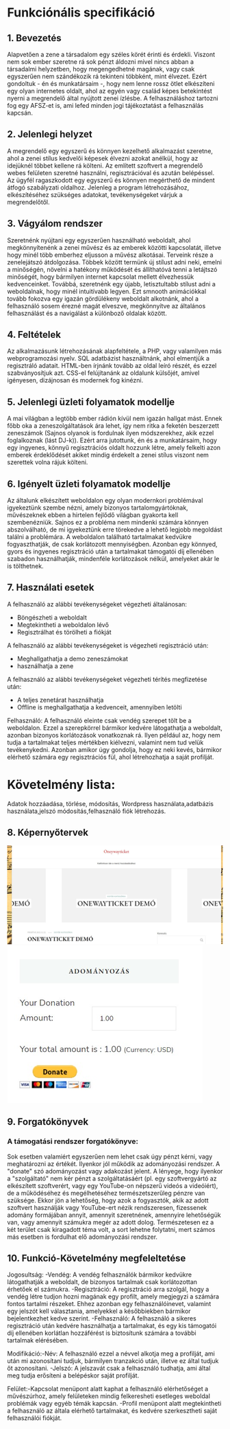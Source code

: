# Funkciónális specifikáció

## 1. Bevezetés

Alapvetően a zene a társadalom egy széles körét érinti és érdekli. Viszont nem sok ember szeretne rá sok pénzt áldozni mivel nincs abban a társadalmi helyzetben, hogy megengedhetné magának, vagy csak egyszerűen nem szándékozik rá tekinteni többként, mint élvezet. Ezért gondoltuk - én és munkatársaim -, hogy nem lenne rossz ötlet elkészíteni egy olyan internetes oldalt, ahol az egyén vagy család képes betekintést nyerni a megrendelő által nyújtott zenei ízlésbe. A felhasználáshoz tartozni fog egy AFSZ-et is, ami lefed minden jogi tájékoztatást a felhasználás kapcsán.

## 2. Jelenlegi helyzet

A megrendelő egy egyszerű és könnyen kezelhető alkalmazást szeretne, ahol a zenei stílus kedvelői képesek élvezni azokat anélkül, hogy az idejüknél többet kellene rá költeni. Az említett szoftvert a megrendelő webes felületen szeretné használni, regisztrációval és azután belépéssel. Az ügyfél ragaszkodott egy egyszerű és könnyen megérthető de mindent átfogó szabályzati oldalhoz. Jelenleg a program létrehozásához, elkészítéséhez szükséges adatokat, tevékenységeket várjuk a megrendelőtől.

## 3. Vágyálom rendszer

Szeretnénk nyújtani egy egyszerűen használható weboldalt, ahol megkönnyítenénk a zenei művész és az emberek közötti kapcsolatát, illetve hogy minél több emberhez eljusson a művész alkotásai. Terveink része a zenelejátszó átdolgozása. Többek között termünk új stílust adni neki, emelni a minőségén, növelni a hatékony működését és állíthatóvá tenni a letájtszó minőségét, hogy bármilyen internet kapcsolat mellett élvezhessük kedvenceinket. Továbbá, szeretnénk egy újabb, letisztultabb stílust adni a weboldalnak, hogy minél intuitívabb legyen. Ezt smnooth animációkkal tovább fokozva egy igazán gördülékeny weboldalt alkotnánk, ahol a felhasználó sosem érezné magát elveszve, megkönnyítve az általános felhasználást és a navigálást a különboző oldalak között.

## 4. Feltételek

Az alkalmazásunk létrehozásának alapfeltétele, a PHP, vagy valamilyen más webprogramozási nyelv. SQL adatbázist használtnánk, ahol elmentjük a regisztráló adatait. HTML-ben írjnánk tovább az oldal leíró részét, és ezzel szabványosítjuk azt. CSS-el felújítanánk az oldalunk külsőjét, amivel igényesen, dizájnosan és modernek fog kinézni.

## 5. Jelenlegi üzleti folyamatok modellje

A mai világban a legtöbb ember rádión kívül nem igazán hallgat mást. Ennek főbb oka a zeneszolgáltatások ára lehet, így nem ritka a feketén beszerzett zeneszámok (Sajnos olyanok is fordulnak ilyen módszerekhez, akik ezzel foglalkoznak (lást DJ-k)). Ezért arra jutottunk, én és a munkatársaim, hogy egy ingyenes, könnyű regisztrációs oldalt hozzunk létre, amely felkelti azon emberek érdeklődését akiket mindig érdekelt a zenei stílus viszont nem szerettek volna rájuk költeni.

## 6. Igényelt üzleti folyamatok modellje

Az általunk elkészített weboldalon egy olyan modernkori problémával igyekeztünk szembe nézni, amely bizonyos tartalomgyártóknak, művészeknek ebben a hirtelen fejlődő világban gyakorta kell szembenézniük. Sajnos ez a probléma nem mindenki számára könnyen abszolválható, de mi igyekeztünk erre törekedve a lehető legjobb megoldást találni a problémára. A weboldalon található tartalmakat kedvükre fogyaszthatják, de csak korlátozott mennyiségben. Azonban egy könnyed, gyors és ingyenes regisztráció után a tartalmakat támogatói díj ellenében szabadon használhatják, mindenféle korlátozások nélkül, amelyeket akár le is tölthetnek.

## 7. Használati esetek

A felhasználó az alábbi tevékenységeket végezheti általánosan:

-   Böngészheti a weboldalt
-   Megtekintheti a weboldalon lévő
-   Regisztrálhat és törölheti a fiókját

A felhasználó az alábbi tevékenységeket is végezheti regisztráció után: 

-   Meghallgathatja a demo zeneszámokat
-   használhatja a zene

A felhasználó az alábbi tevékenységeket végezheti térítés megfizetése után:

-   A teljes zenetárat használhatja
-   Offline is meghallgathatja a kedvenceit, amennyiben letölti

Felhasználó: A felhasználó eleinte csak vendég szerepet tölt be a weboldalon. Ezzel a szerepkörrel bármikor kedvére látogathatja a weboldalt, azonban bizonyos korlátozások vonatkoznak rá. Ilyen például az, hogy nem tudja a tartalmakat teljes mértékben kiélvezni, valamint nem tud velük tevékenykedni. Azonban amikor úgy gondolja, hogy ez neki kevés, bármikor elérhető számára egy regisztrációs fül, ahol létrehozhatja a saját profilját. 

# Követelmény lista:

Adatok hozzáadása, törlése, módosítás,
Wordpress használata,adatbázis használata,jelszó módosítás,felhasználó fiók létrehozás.

## 8. Képernyőtervek

![](img/oneywayticketdemo.jpg)
![](img/donaterendszer.jpg)

## 9. Forgatókönyvek

### A támogatási rendszer forgatókönyve: 

Sok esetben valamiért egyszerűen nem lehet csak úgy pénzt kérni, vagy meghatározni az értékét. Ilyenkor jól működik az adományozási rendszer. A "donate" szó adományozást vagy adakozást jelent. A lényege, hogy ilyenkor a "szolgáltató" nem kér pénzt a szolgáltatásáért (pl. egy szoftvergyártó az elkészített szoftverért, vagy egy YouTube-on népszerű videós a videóiért), de a működéséhez és megélhetéséhez természetszerűleg pénzre van szüksége. Ekkor jön a lehetőség, hogy azok a fogyasztók, akik az adott szoftvert használják vagy YouTube-ert nézik rendszeresen, fizessenek adomány formájában annyit, amennyit szeretnének, amennyire lehetőségük van, vagy amennyit számukra megér az adott dolog. Természetesen ez a két terület csak kiragadott téma volt, a sort lehetne folytatni, mert számos más esetben is fordulhat elő adományozási rendszer.

## 10. Funkció-Követelmény megfeleltetése

Jogosultság: -Vendég: A vendég felhasználók bármikor kedvükre látogathatják a weboldalt, de bizonyos tartalmak csak korlátozottan érhetőek el számukra. -Regisztráció: A regisztráció arra szolgál, hogy a vendég létre tudjon hozni magának egy profilt, amely megjegyzi a számára fontos tartalmi részeket. Ehhez azonban egy felhasználóinevet, valamint egy jelszót kell választania, amelyekkel a későbbiekben bármikor bejelentkezhet kedve szerint. -Felhasználó: A felhasználó a sikeres regisztráció után kedvére használhatja a tartalmakat, és egy kis támogatói díj ellenében korlátlan hozzáférést is biztosítunk számára a további tartalmak elérésében.

Modifikáció:-Név: A felhasználó ezzel a névvel alkotja meg a profilját, ami után mi azonosítani tudjuk, bármilyen tranzakció után, illetve ez által tudjuk őt azonosítani. -Jelszó: A jelszavát csak a felhasználó tudhatja, ami által meg tudja erősíteni a belépéskor saját profilját.

Felület:-Kapcsolat menüpont alatt kaphat a felhasználó elérhetőséget a művészúrhoz, amely felületeken mindig felkeresheti esetleges weboldal problémák vagy egyéb témák kapcsán. -Profil menüpont alatt megtekintheti a felhasználó az általa elérhető tartalmakat, és kedvére szerkesztheti saját felhasználói fiókját.
